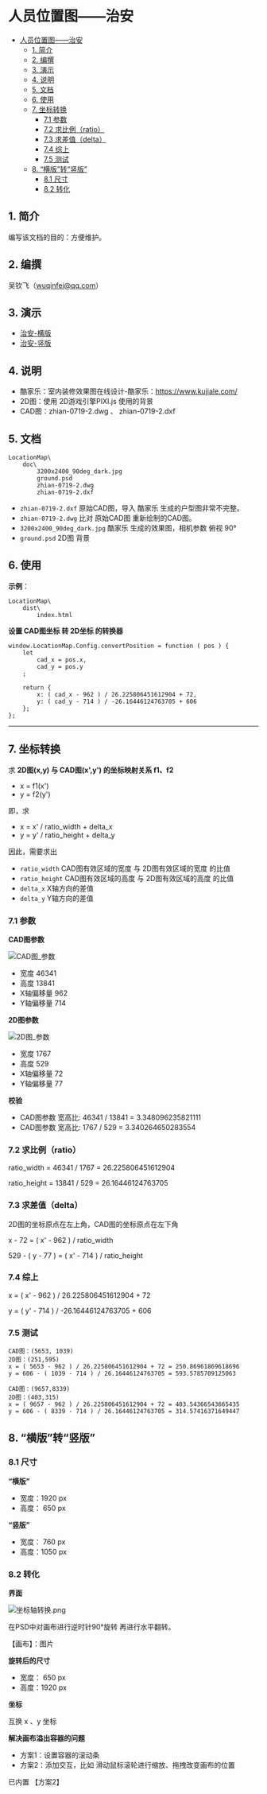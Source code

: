# 人员位置图——治安
- [人员位置图——治安](#%E4%BA%BA%E5%91%98%E4%BD%8D%E7%BD%AE%E5%9B%BE%E2%80%94%E2%80%94%E6%B2%BB%E5%AE%89)
    - [1. 简介](#1-%E7%AE%80%E4%BB%8B)
    - [2. 编撰](#2-%E7%BC%96%E6%92%B0)
    - [3. 演示](#3-%E6%BC%94%E7%A4%BA)
    - [4. 说明](#4-%E8%AF%B4%E6%98%8E)
    - [5. 文档](#5-%E6%96%87%E6%A1%A3)
    - [6. 使用](#6-%E4%BD%BF%E7%94%A8)
    - [7. 坐标转换](#7-%E5%9D%90%E6%A0%87%E8%BD%AC%E6%8D%A2)
        - [7.1 参数](#71-%E5%8F%82%E6%95%B0)
        - [7.2 求比例（ratio）](#72-%E6%B1%82%E6%AF%94%E4%BE%8B%EF%BC%88ratio%EF%BC%89)
        - [7.3 求差值（delta）](#73-%E6%B1%82%E5%B7%AE%E5%80%BC%EF%BC%88delta%EF%BC%89)
        - [7.4 综上](#74-%E7%BB%BC%E4%B8%8A)
        - [7.5 测试](#75-%E6%B5%8B%E8%AF%95)
    - [8. “横版”转“竖版”](#8-%E2%80%9C%E6%A8%AA%E7%89%88%E2%80%9D%E8%BD%AC%E2%80%9C%E7%AB%96%E7%89%88%E2%80%9D)
        - [8.1 尺寸](#81-%E5%B0%BA%E5%AF%B8)
        - [8.2 转化](#82-%E8%BD%AC%E5%8C%96)

## 1. 简介

 编写该文档的目的：方便维护。

## 2. 编撰

 吴钦飞（wuqinfei@qq.com）
 
## 3. 演示

 * [治安-横版](https://forwardnow.github.io/LocationMap/dist/index.html)
 * [治安-竖版](https://forwardnow.github.io/LocationMap/dist/index_vertical.html)

## 4. 说明

 * 酷家乐：室内装修效果图在线设计-酷家乐：https://www.kujiale.com/
 * 2D图：使用 2D游戏引擎PIXI.js 使用的背景   
 * CAD图：zhian-0719-2.dwg 、 zhian-0719-2.dxf

## 5. 文档

    LocationMap\
        doc\
            3200x2400_90deg_dark.jpg        
            ground.psd
            zhian-0719-2.dwg
            zhian-0719-2.dxf
  
        
* `zhian-0719-2.dxf` 原始CAD图，导入 酷家乐 生成的户型图非常不完整。
* `zhian-0719-2.dwg` 比对 原始CAD图 重新绘制的CAD图。
* `3200x2400_90deg_dark.jpg` 酷家乐 生成的效果图，相机参数 俯视 90°
* `ground.psd` 2D图 背景 

 
## 6. 使用

**示例**：

    LocationMap\
        dist\
            index.html
            
**设置 CAD图坐标 转 2D坐标 的转换器**

    window.LocationMap.Config.convertPosition = function ( pos ) {
        let
            cad_x = pos.x,
            cad_y = pos.y
        ;
    
        return {
            x: ( cad_x - 962 ) / 26.225806451612904 + 72,
            y: ( cad_y - 714 ) / -26.16446124763705 + 606
        };
    };

****    

## 7. 坐标转换

求 **2D图(x,y) 与 CAD图(x',y') 的坐标映射关系 f1、f2**
 
  * x = f1(x')
  * y = f2(y')  

即，求 

  * x = x' / ratio_width + delta_x
  * y = y' / ratio_height + delta_y 

 
因此，需要求出

  * `ratio_width` CAD图有效区域的宽度 与 2D图有效区域的宽度 的比值
  * `ratio_height` CAD图有效区域的高度 与 2D图有效区域的高度 的比值
  * `delta_x` X轴方向的差值
  * `delta_y` Y轴方向的差值


### 7.1 参数

**CAD图参数**

![CAD图_参数](./doc/CAD_args.jpg)

  * 宽度  46341
  * 高度  13841
  * X轴偏移量   962
  * Y轴偏移量   714
  

**2D图参数**

![2D图_参数](./doc/2D_args.jpg)

  * 宽度  1767
  * 高度  529
  * X轴偏移量   72
  * Y轴偏移量   77
  
**校验**
  
  * CAD图参数 宽高比:  46341 / 13841 = 3.348096235821111
  * CAD图参数 宽高比:  1767 / 529    = 3.340264650283554

### 7.2 求比例（ratio）

ratio_width = 46341 / 1767 = 26.225806451612904

ratio_height = 13841 / 529 = 26.16446124763705

### 7.3 求差值（delta）

2D图的坐标原点在左上角，CAD图的坐标原点在左下角

x - 72 = ( x' - 962 ) / ratio_width

529 - ( y - 77 ) = ( x' - 714 ) / ratio_height

### 7.4 综上

x = ( x' - 962 ) / 26.225806451612904 + 72

y = ( y' - 714 ) / -26.16446124763705 + 606

### 7.5 测试
    
    CAD图：(5653, 1039)
    2D图：(251,595)
    x = ( 5653 - 962 ) / 26.225806451612904 + 72 = 250.86961869618696
    y = 606 - ( 1039 - 714 ) / 26.16446124763705 = 593.5785709125063

    CAD图：(9657,8339)
    2D图：(403,315)
    x = ( 9657 - 962 ) / 26.225806451612904 + 72 = 403.54366543665435
    y = 606 - ( 8339 - 714 ) / 26.16446124763705 = 314.57416371649447
    
## 8. “横版”转“竖版”

### 8.1 尺寸

**“横版”**
  * 宽度：1920 px
  * 高度： 650 px
  
**“竖版”**
  * 宽度： 760 px
  * 高度：1050 px   
  
### 8.2 转化

**界面**

![坐标轴转换.png](./doc/坐标轴转换.png)

在PSD中对画布进行逆时针90°旋转 再进行水平翻转。

【画布】：图片

**旋转后的尺寸**

  * 宽度： 650 px
  * 高度：1920 px
  
**坐标**

互换 x 、y 坐标

**解决画布溢出容器的问题**

  * 方案1：设置容器的滚动条
  * 方案2：添加交互，比如 滑动鼠标滚轮进行缩放、拖拽改变画布的位置
  
已内置 【方案2】 
 

